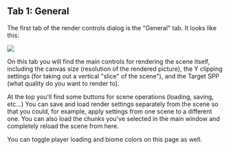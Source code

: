## Tab 1: General
 
  The first tab of the render controls dialog is the "General" tab. It looks like this:
  
  <img src="https://i.imgur.com/AjaeGFx.png"  class="inline"/>
  
  On this tab you will find the main controls for rendering the scene itself, including the canvas size (resolution of the rendered picture), the Y clipping settings (for taking out a vertical "slice" of the scene"), and the Target SPP (what quality do you want to render to).
  
  At the top you'll find some buttons for scene operations (loading, saving, etc...) You can save and load render settings separately from the scene so that you could, for example, apply settings from one scene to a different one. You can also load the chunks you've selected in the main window and completely reload the scene from here.
  
  You can toggle player loading and biome colors on this page as well.

